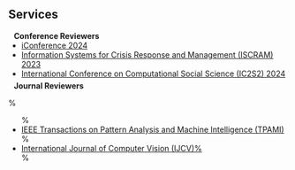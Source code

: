 ## Services

<h4 style="margin:0 10px 0;">Conference Reviewers</h4>

<ul style="margin:0 0 5px;">
  <li><a href="https://www.ischools.org/iconference"><autocolor>iConference 2024</autocolor></a></li>
  <li><a href="https://iscram.org"><autocolor>Information Systems for Crisis Response and Management (ISCRAM)  2023</autocolor></a></li>
  <li><a href="https://ic2s2-2024.org"><autocolor> International Conference on Computational Social Science (IC2S2) 2024</autocolor></a></li>
</ul>

<h4 style="margin:0 10px 0;">Journal Reviewers</h4>

% <ul style="margin:0 0 20px;">
%  <li><a href="https://www.computer.org/csdl/journal/tp"><autocolor>IEEE Transactions on Pattern Analysis and Machine Intelligence (TPAMI)</autocolor></a></li>
%  <li><a href="https://www.springer.com/journal/11263"><autocolor>International Journal of Computer Vision (IJCV)%</autocolor></a></li>
% </ul>
